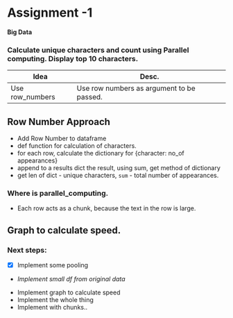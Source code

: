 # Assignment -1

**Big Data**

### Calculate unique characters and count using Parallel computing. Display top 10 characters.

|Idea | Desc. |
| ---- | -----|
|Use row_numbers | Use row numbers as argument to be passed. |



## Row Number Approach

* Add Row Number to dataframe
* def function for calculation of characters.
* for each row, calculate the dictionary for {character: no_of appearances}
* append to a results dict the result, using sum, get method of dictionary
* get len of dict - unique characters, `sum` - total number of appearances.

### Where is parallel_computing.

* Each row acts as a chunk, because the text in the row is large.

## Graph to calculate speed.

### Next steps:

- [x] Implement some pooling
- _Implement small df from original data_
* Implement graph to calculate speed
* Implement the whole thing
* Implement with chunks..



